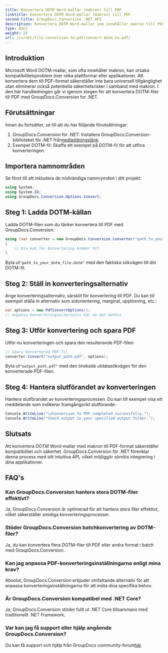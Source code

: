 ```yaml
---
title: Konvertera DOTM Word-mallar (makron) till PDF
linktitle: Konvertera DOTM Word-mallar (makron) till PDF
second_title: GroupDocs.Conversion .NET API
description: Konvertera DOTM Word-mallar som innehåller makron till PDF utan ansträngning med GroupDocs.Conversion for .NET. Säkerställ kompatibilitet och säkerhet med enkla steg.
type: docs
weight: 25
url: /sv/net/file-conversion-to-pdf/convert-dotm-to-pdf/
---
```

## Introduktion
Microsoft Word DOTM-mallar, som ofta innehåller makron, kan orsaka kompatibilitetsproblem över olika plattformar eller applikationer. Att konvertera dem till PDF-format säkerställer inte bara universell tillgänglighet utan eliminerar också potentiella säkerhetsrisker i samband med makron. I den här handledningen går vi igenom stegen för att konvertera DOTM-filer till PDF med GroupDocs.Conversion for .NET.
## Förutsättningar
Innan du fortsätter, se till att du har följande förutsättningar:
1.  GroupDocs.Conversion for .NET: Installera GroupDocs.Conversion-biblioteket för .NET från[nedladdningslänk](https://releases.groupdocs.com/conversion/net/). 
2. Exempel DOTM-fil: Skaffa ett exempel på DOTM-fil för att utföra konverteringen.

## Importera namnområden
Se först till att inkludera de nödvändiga namnrymden i ditt projekt:
```csharp
using System;
using System.IO;
using GroupDocs.Conversion.Options.Convert;
```
## Steg 1: Ladda DOTM-källan
Ladda DOTM-filen som du tänker konvertera till PDF med GroupDocs.Conversion:
```csharp
using (var converter = new GroupDocs.Conversion.Converter("path_to_your_dotm_file.dotm"))
{
    // Din kod för konvertering kommer hit
}
```
 Byta ut`"path_to_your_dotm_file.dotm"` med den faktiska sökvägen till din DOTM-fil.
## Steg 2: Ställ in konverteringsalternativ
Ange konverteringsalternativ, särskilt för konvertering till PDF. Du kan till exempel ställa in alternativ som sidorientering, marginal, upplösning, etc.:
```csharp
var options = new PdfConvertOptions();
// Anpassa konverteringsalternativ här om det behövs
```
## Steg 3: Utför konvertering och spara PDF
Utför nu konverteringen och spara den resulterande PDF-filen:
```csharp
// Spara konverterad PDF-fil
converter.Convert("output_path.pdf", options);
```
 Byta ut`"output_path.pdf"` med den önskade utdatasökvägen för den konverterade PDF-filen.
## Steg 4: Hantera slutförandet av konverteringen
Hantera slutförandet av konverteringsprocessen. Du kan till exempel visa ett meddelande som indikerar framgångsrikt slutförande:
```csharp
Console.WriteLine("\nConversion to PDF completed successfully.");
Console.WriteLine("Check output in your specified output folder.");
```

## Slutsats
Att konvertera DOTM Word-mallar med makron till PDF-format säkerställer kompatibilitet och säkerhet. GroupDocs.Conversion för .NET förenklar denna process med sitt intuitiva API, vilket möjliggör sömlös integrering i dina applikationer.
## FAQ's
### Kan GroupDocs.Conversion hantera stora DOTM-filer effektivt?
Ja, GroupDocs.Conversion är optimerad för att hantera stora filer effektivt, vilket säkerställer smidiga konverteringsprocesser.
### Stöder GroupDocs.Conversion batchkonvertering av DOTM-filer?
Ja, du kan konvertera flera DOTM-filer till PDF eller andra format i batch med GroupDocs.Conversion.
### Kan jag anpassa PDF-konverteringsinställningarna enligt mina krav?
Absolut, GroupDocs.Conversion erbjuder omfattande alternativ för att anpassa konverteringsinställningarna för att möta dina specifika behov.
### Är GroupDocs.Conversion kompatibel med .NET Core?
Ja, GroupDocs.Conversion stöder fullt ut .NET Core tillsammans med traditionellt .NET Framework.
### Var kan jag få support eller hjälp angående GroupDocs.Conversion?
 Du kan få support och hjälp från GroupDocs community-forum[här](https://forum.groupdocs.com/c/conversion/11).